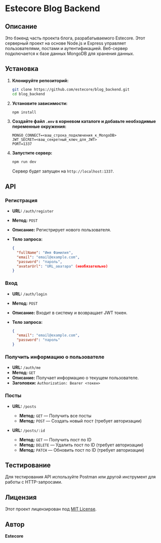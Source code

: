 # Estecore Blog Backend

## Описание

Это бэкенд часть проекта блога, разрабатываемого Estecore. Этот серверный проект на основе Node.js и Express управляет пользователями, постами и аутентификацией. Веб-сервер подключается к базе данных MongoDB для хранения данных.

## Установка

1. **Клонируйте репозиторий:**

   ```bash
   git clone https://github.com/estecore/blog_backend.git
   cd blog_backend
   ```

2. **Установите зависимости:**

   ```bash
   npm install
   ```

3. **Создайте файл `.env` в корневом каталоге и добавьте необходимые переменные окружения:**

   ```dotenv
   MONGO_CONNECT=<ваш_строка_подключения_к_MongoDB>
   JWT_SECRET=<ваш_секретный_ключ_для_JWT>
   PORT=1337
   ```

4. **Запустите сервер:**

   ```bash
   npm run dev
   ```

   Сервер будет запущен на `http://localhost:1337`.

## API

### Регистрация

- **URL:** `/auth/register`
- **Метод:** `POST`
- **Описание:** Регистрирует нового пользователя.
- **Тело запроса:**

  ```json
  {
    "fullName": "Имя Фамилия",
    "email": "email@example.com",
    "password": "пароль",
    "avatarUrl": "URL_аватара" (необязательно)
  }
  ```

### Вход

- **URL:** `/auth/login`
- **Метод:** `POST`
- **Описание:** Входит в систему и возвращает JWT токен.
- **Тело запроса:**

  ```json
  {
    "email": "email@example.com",
    "password": "пароль"
  }
  ```

### Получить информацию о пользователе

- **URL:** `/auth/me`
- **Метод:** `GET`
- **Описание:** Получает информацию о текущем пользователе.
- **Заголовки:** `Authorization: Bearer <токен>`

### Посты

- **URL:** `/posts`

  - **Метод:** `GET` — Получить все посты
  - **Метод:** `POST` — Создать новый пост (требует авторизации)

- **URL:** `/posts/:id`
  - **Метод:** `GET` — Получить пост по ID
  - **Метод:** `DELETE` — Удалить пост по ID (требует авторизации)
  - **Метод:** `PATCH` — Обновить пост по ID (требует авторизации)

## Тестирование

Для тестирования API используйте Postman или другой инструмент для работы с HTTP-запросами.

## Лицензия

Этот проект лицензирован под [MIT License](LICENSE).

## Автор

**Estecore**
